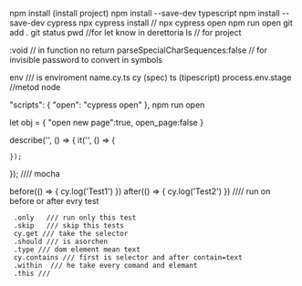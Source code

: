npm install (install project)
npm install --save-dev typescript
npm install -- save-dev cypress 
npx cypress install //
npx cypress open
npm run open
git add .
git status
pwd //for let know in derettoria
ls // for project

:void // in function no return
parseSpecialCharSequences:false  // for invisible password to convert in symbols

env /// is enviroment
name.cy.ts
cy (spec)
ts  (tipescript)
process.env.stage //metod node




"scripts": {
    "open": "cypress open"
  },   npm run open

  let obj = {
    "open new page":true,
    open_page:false
  }


describe('', () => {
    it('', () => {
        
    });
});   //// mocha


before(() => {
        cy.log('Test1')
     })
     after(() => {
        cy.log('Test2')
     })    //// run on before or after evry test 


     .only   /// run only this test
     .skip   /// skip this tests
     cy.get /// take the selector
     .should /// is asorchen 
     .type /// dom element mean text
     cy.contains /// first is selector and after contain=text 
     .within  /// he take every comand and elemant
     .this /// 
